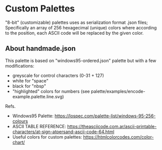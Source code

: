 # Custom Palettes

"8-bit" (customizable) palettes uses as serialization format .json files;
Specifically an array of 256 hexagecimal (unique) colors where according to the position, 
each ASCII code will be replaced by the given color.

## About handmade.json

This palette is based on "windows95-ordered.json" palette but with a few modifications:

- greyscale for control characters (0-31 + 127)
- white for "space"
- black for "nbsp"
- "highlighted" colors for numbers (see palette/examples/encode-example.palette.line.svg)

Refs.

- Windows95 Palette: https://lospec.com/palette-list/windows-95-256-colours
- ASCII TABLE REFERENCE: https://theasciicode.com.ar/ascii-printable-characters/at-sign-atpersand-ascii-code-64.html
- Useful colors for custom palettes: https://htmlcolorcodes.com/color-chart/